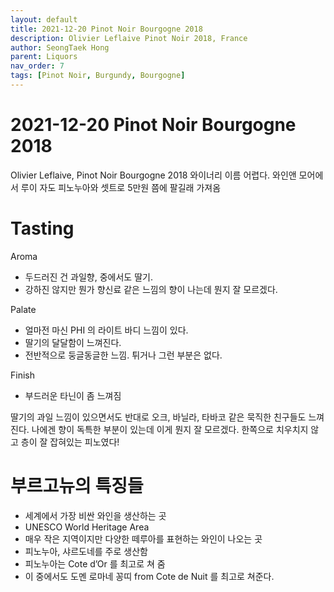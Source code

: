 ```yaml
---
layout: default
title: 2021-12-20 Pinot Noir Bourgogne 2018 
description: Olivier Leflaive Pinot Noir 2018, France 
author: SeongTaek Hong
parent: Liquors 
nav_order: 7
tags: [Pinot Noir, Burgundy, Bourgogne]
---
```


# 2021-12-20 Pinot Noir Bourgogne 2018
Olivier Leflaive, Pinot Noir Bourgogne 2018
와이너리 이름 어렵다. 와인앤 모어에서 루이 자도 피노누아와 셋트로 5만원 쯤에 팔길래 가져옴

# Tasting
Aroma
- 두드러진 건 과일향, 중에서도 딸기.
- 강하진 않지만 뭔가 향신료 같은 느낌의 향이 나는데 뭔지 잘 모르겠다.

Palate
- 얼마전 마신 PHI 의 라이트 바디 느낌이 있다.
- 딸기의 달달함이 느껴진다.
- 전반적으로 둥글동글한 느낌. 튀거나 그런 부분은 없다.

Finish
- 부드러운 타닌이 좀 느껴짐

딸기의 과일 느낌이 있으면서도 반대로 오크, 바닐라, 타바코 같은 묵직한 친구들도 느껴진다. 나에겐 향이 독특한 부분이 있는데 이게 뭔지 잘 모르겠다.
한쪽으로 치우치지 않고 층이 잘 잡혀있는 피노였다!

# 부르고뉴의 특징들
- 세계에서 가장 비싼 와인을 생산하는 곳
- UNESCO World Heritage Area
- 매우 작은 지역이지만 다양한 떼루아를 표현하는 와인이 나오는 곳
- 피노누아, 샤르도네를 주로 생산함
- 피노누아는 Cote d’Or 를 최고로 쳐 줌
- 이 중에서도 도멘 로마네 꽁띠 from Cote de Nuit 를 최고로 쳐준다.
